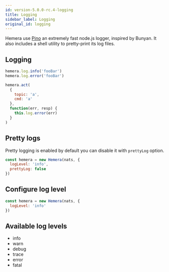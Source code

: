 ```yaml
---
id: version-5.0.0-rc.4-logging
title: Logging
sidebar_label: Logging
original_id: logging
---
```


Hemera use [Pino](https://github.com/pinojs/pino) an extremely fast node.js logger, inspired by Bunyan. It also includes a shell utility to pretty-print its log files.

## Logging

```js
hemera.log.info('fooBar')
hemera.log.error('fooBar')

hemera.act(
  {
    topic: 'a',
    cmd: 'a'
  },
  function(err, resp) {
    this.log.error(err)
  }
)
```

## Pretty logs

Pretty logging is enabled by default you can disable it with `prettyLog` option.

```js
const hemera = new Hemera(nats, {
  logLevel: 'info',
  prettyLog: false
})
```

## Configure log level

```js
const hemera = new Hemera(nats, {
  logLevel: 'info'
})
```

## Available log levels

* info
* warn
* debug
* trace
* error
* fatal
